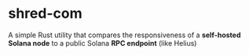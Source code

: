 # shred-com
A simple Rust utility that compares the responsiveness of a **self-hosted Solana node** to a public Solana **RPC endpoint** (like Helius)
